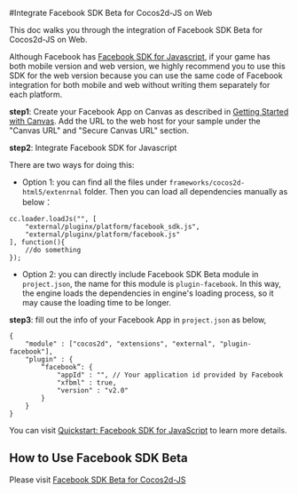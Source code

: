 #Integrate Facebook SDK Beta for Cocos2d-JS on Web

This doc walks you through the integration of Facebook SDK Beta for Cocos2d-JS on Web.

Although Facebook has [Facebook SDK for Javascript](http://developers.facebook.com/docs/javascript), if your game has both mobile version and web version, we highly recommend you to use this SDK for the web version because you can use the same code of Facebook integration for both mobile and web without writing them separately for each platform. 

**step1**: Create your Facebook App on Canvas as described in [Getting Started with Canvas](http://developers.facebook.com/docs/games/canvas/). Add the URL to the web host for your sample under the "Canvas URL" and "Secure Canvas URL" section.

**step2**: Integrate Facebook SDK for Javascript

There are two ways for doing this:

- Option 1: you can find all the files under `frameworks/cocos2d-html5/extenrnal` folder. Then you can load all dependencies manually as below：
    
```
cc.loader.loadJs("", [
    "external/pluginx/platform/facebook_sdk.js",
    "external/pluginx/platform/facebook.js"
], function(){
    //do something
});
```
    
- Option 2: you can directly include Facebook SDK Beta module in `project.json`, the name for this module is `plugin-facebook`. In this way, the engine loads the dependencies in engine's loading process, so it may cause the loading time to be longer.

**step3**: fill out the info of your Facebook App in `project.json` as below,

```
{
    "module" : ["cocos2d", "extensions", "external", "plugin-facebook"],
    "plugin" : {
        “facebook”: {
            "appId" : "", // Your application id provided by Facebook
            "xfbml" : true,
            "version" : "v2.0"
        }
    }
}
```

You can visit [Quickstart: Facebook SDK for JavaScript](http://developers.facebook.com/docs/javascript/quickstart/) to learn more details. 

## How to Use Facebook SDK Beta

Please visit [Facebook SDK Beta for Cocos2d-JS](../api-reference/en.md)
